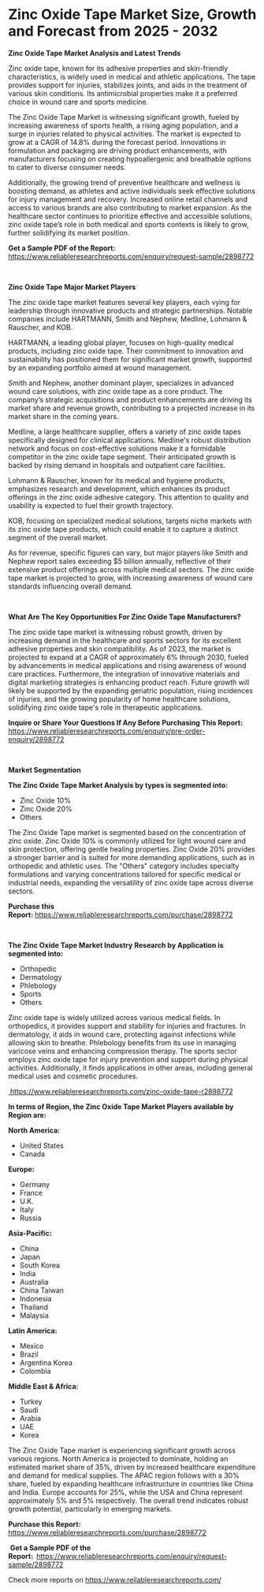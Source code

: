 <p><h1>Zinc Oxide Tape Market Size, Growth and Forecast from 2025 - 2032</h1></p><p><strong>Zinc Oxide Tape Market Analysis and Latest Trends</strong></p>
<p><p>Zinc oxide tape, known for its adhesive properties and skin-friendly characteristics, is widely used in medical and athletic applications. The tape provides support for injuries, stabilizes joints, and aids in the treatment of various skin conditions. Its antimicrobial properties make it a preferred choice in wound care and sports medicine. </p><p>The Zinc Oxide Tape Market is witnessing significant growth, fueled by increasing awareness of sports health, a rising aging population, and a surge in injuries related to physical activities. The market is expected to grow at a CAGR of 14.8% during the forecast period. Innovations in formulation and packaging are driving product enhancements, with manufacturers focusing on creating hypoallergenic and breathable options to cater to diverse consumer needs. </p><p>Additionally, the growing trend of preventive healthcare and wellness is boosting demand, as athletes and active individuals seek effective solutions for injury management and recovery. Increased online retail channels and access to various brands are also contributing to market expansion. As the healthcare sector continues to prioritize effective and accessible solutions, zinc oxide tape’s role in both medical and sports contexts is likely to grow, further solidifying its market position.</p></p>
<p><strong>Get a Sample PDF of the Report:&nbsp;</strong> <a href="https://www.reliableresearchreports.com/enquiry/request-sample/2898772?utm_campaign=3265&utm_medium=2&utm_source=Github&utm_content=ia&utm_term=15032025&utm_id=zinc-oxide-tape">https://www.reliableresearchreports.com/enquiry/request-sample/2898772</a></p>
<p>&nbsp;</p>
<p><strong>Zinc Oxide Tape Major Market Players</strong></p>
<p><p>The zinc oxide tape market features several key players, each vying for leadership through innovative products and strategic partnerships. Notable companies include HARTMANN, Smith and Nephew, Medline, Lohmann & Rauscher, and KOB.</p><p>HARTMANN, a leading global player, focuses on high-quality medical products, including zinc oxide tape. Their commitment to innovation and sustainability has positioned them for significant market growth, supported by an expanding portfolio aimed at wound management.</p><p>Smith and Nephew, another dominant player, specializes in advanced wound care solutions, with zinc oxide tape as a core product. The company’s strategic acquisitions and product enhancements are driving its market share and revenue growth, contributing to a projected increase in its market share in the coming years.</p><p>Medline, a large healthcare supplier, offers a variety of zinc oxide tapes specifically designed for clinical applications. Medline's robust distribution network and focus on cost-effective solutions make it a formidable competitor in the zinc oxide tape segment. Their anticipated growth is backed by rising demand in hospitals and outpatient care facilities.</p><p>Lohmann & Rauscher, known for its medical and hygiene products, emphasizes research and development, which enhances its product offerings in the zinc oxide adhesive category. This attention to quality and usability is expected to fuel their growth trajectory.</p><p>KOB, focusing on specialized medical solutions, targets niche markets with its zinc oxide tape products, which could enable it to capture a distinct segment of the overall market.</p><p>As for revenue, specific figures can vary, but major players like Smith and Nephew report sales exceeding $5 billion annually, reflective of their extensive product offerings across multiple medical sectors. The zinc oxide tape market is projected to grow, with increasing awareness of wound care standards influencing overall demand.</p></p>
<p>&nbsp;</p>
<p><strong>What Are The Key Opportunities For Zinc Oxide Tape Manufacturers?</strong></p>
<p><p>The zinc oxide tape market is witnessing robust growth, driven by increasing demand in the healthcare and sports sectors for its excellent adhesive properties and skin compatibility. As of 2023, the market is projected to expand at a CAGR of approximately 6% through 2030, fueled by advancements in medical applications and rising awareness of wound care practices. Furthermore, the integration of innovative materials and digital marketing strategies is enhancing product reach. Future growth will likely be supported by the expanding geriatric population, rising incidences of injuries, and the growing popularity of home healthcare solutions, solidifying zinc oxide tape's role in therapeutic applications.</p></p>
<p><strong>Inquire or Share Your Questions If Any Before Purchasing This Report:</strong> <a href="https://www.reliableresearchreports.com/enquiry/pre-order-enquiry/2898772?utm_campaign=3265&utm_medium=2&utm_source=Github&utm_content=ia&utm_term=15032025&utm_id=zinc-oxide-tape">https://www.reliableresearchreports.com/enquiry/pre-order-enquiry/2898772</a></p>
<p>&nbsp;</p>
<p><strong>Market Segmentation</strong></p>
<p><strong>The Zinc Oxide Tape Market Analysis by types is segmented into:</strong></p>
<p><ul><li>Zinc Oxide 10%</li><li>Zinc Oxide 20%</li><li>Others</li></ul></p>
<p><p>The Zinc Oxide Tape market is segmented based on the concentration of zinc oxide. Zinc Oxide 10% is commonly utilized for light wound care and skin protection, offering gentle healing properties. Zinc Oxide 20% provides a stronger barrier and is suited for more demanding applications, such as in orthopedic and athletic uses. The "Others" category includes specialty formulations and varying concentrations tailored for specific medical or industrial needs, expanding the versatility of zinc oxide tape across diverse sectors.</p></p>
<p><strong>Purchase this Report:&nbsp;</strong><a href="https://www.reliableresearchreports.com/purchase/2898772?utm_campaign=3265&utm_medium=2&utm_source=Github&utm_content=ia&utm_term=15032025&utm_id=zinc-oxide-tape">https://www.reliableresearchreports.com/purchase/2898772</a></p>
<p>&nbsp;</p>
<p><strong>The Zinc Oxide Tape Market Industry Research by Application is segmented into:</strong></p>
<p><ul><li>Orthopedic</li><li>Dermatology</li><li>Phlebology</li><li>Sports</li><li>Others</li></ul></p>
<p><p>Zinc oxide tape is widely utilized across various medical fields. In orthopedics, it provides support and stability for injuries and fractures. In dermatology, it aids in wound care, protecting against infections while allowing skin to breathe. Phlebology benefits from its use in managing varicose veins and enhancing compression therapy. The sports sector employs zinc oxide tape for injury prevention and support during physical activities. Additionally, it finds applications in other areas, including general medical uses and cosmetic procedures.</p></p>
<p><a href="https://www.reliableresearchreports.com/zinc-oxide-tape-r2898772?utm_campaign=3265&utm_medium=2&utm_source=Github&utm_content=ia&utm_term=15032025&utm_id=zinc-oxide-tape">&nbsp;https://www.reliableresearchreports.com/zinc-oxide-tape-r2898772</a></p>
<p><strong>In terms of Region, the Zinc Oxide Tape Market Players available by Region are:</strong></p>
<p>
    <p> <strong> North America: </strong>
        <ul>
            <li>United States</li>
            <li>Canada</li>
        </ul>
        </p> 
    <p> <strong> Europe: </strong>
        <ul>
            <li>Germany</li>
            <li>France</li>
            <li>U.K.</li>
            <li>Italy</li>
            <li>Russia</li>
        </ul>
        </p> 
    <p> <strong> Asia-Pacific: </strong>
        <ul>
            <li>China</li>
            <li>Japan</li>
            <li>South Korea</li>
            <li>India</li>
            <li>Australia</li>
            <li>China Taiwan</li>
            <li>Indonesia</li>
            <li>Thailand</li>
            <li>Malaysia</li>
        </ul>
        </p> 
    <p> <strong> Latin America: </strong>
        <ul>
            <li>Mexico</li>
            <li>Brazil</li>
            <li>Argentina Korea</li>
            <li>Colombia</li>
        </ul>
        </p> 
    <p> <strong> Middle East & Africa: </strong>
        <ul>
            <li>Turkey</li>
            <li>Saudi</li>
            <li>Arabia</li>
            <li>UAE</li>
            <li>Korea</li>
        </ul>
    </p>
    </p>
<p><p>The Zinc Oxide Tape market is experiencing significant growth across various regions. North America is projected to dominate, holding an estimated market share of 35%, driven by increased healthcare expenditure and demand for medical supplies. The APAC region follows with a 30% share, fueled by expanding healthcare infrastructure in countries like China and India. Europe accounts for 25%, while the USA and China represent approximately 5% and 5% respectively. The overall trend indicates robust growth potential, particularly in emerging markets.</p></p>
<p><strong>Purchase this Report: </strong><a href="https://www.reliableresearchreports.com/purchase/2898772?utm_campaign=3265&utm_medium=2&utm_source=Github&utm_content=ia&utm_term=15032025&utm_id=zinc-oxide-tape">https://www.reliableresearchreports.com/purchase/2898772</a></p>
<p>&nbsp;<strong>Get a Sample PDF of the Report:&nbsp;&nbsp;</strong><a href="https://www.reliableresearchreports.com/enquiry/request-sample/2898772?utm_campaign=3265&utm_medium=2&utm_source=Github&utm_content=ia&utm_term=15032025&utm_id=zinc-oxide-tape">https://www.reliableresearchreports.com/enquiry/request-sample/2898772</a></p>
<p><strong></strong></p>
<p>Check more reports on <a href="https://www.reliableresearchreports.com/?utm_campaign=3265&utm_medium=2&utm_source=Github&utm_content=ia&utm_term=15032025&utm_id=zinc-oxide-tape">https://www.reliableresearchreports.com/</a></p>